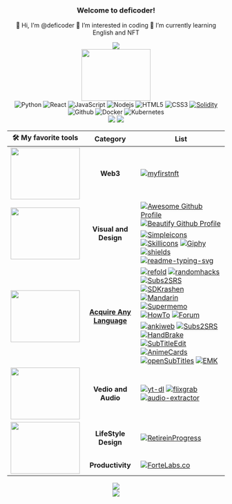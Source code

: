 <h3 align="center">Welcome to deficoder!</h3>
<p align="center">
  👋 Hi, I’m @deficoder 👀 I’m interested in coding 🌱 I’m currently learning English and NFT
</p>

<p align="center">
  <img src="https://readme-typing-svg.herokuapp.com?font=Fira%20Code&center=true&width=440&height=45&color=BB1ACFDF&vCenter=true&size=22&lines=Share+the+most+awesome+toolkits">
  <br>
  <img align="center" width="160" height="120" src="https://media.giphy.com/media/nGMnDqebzDcfm/giphy.gif">
  <br>
  <img alt="Python" src="https://img.shields.io/badge/Python-14354C?logo=Python&logoColor=white">
  <img alt="React" src="https://img.shields.io/badge/React-45b8d8?logo=react&logoColor=white">
  <img alt="JavaScript" src="https://img.shields.io/badge/JavaScript-F7DF1E?logo=javascript&logoColor=black">
  <img alt="Nodejs" src="https://img.shields.io/badge/Nodejs-43853d?logo=Node.js&logoColor=white">
  <img alt="HTML5" src="https://img.shields.io/badge/HTML5-E34F26?logo=html5&logoColor=white">
  <img alt="CSS3" src="https://img.shields.io/badge/CSS3-1572B6?logo=CSS3&logoColor=white">
  <a href="https://docs.soliditylang.org"><img alt="Solidity" src="https://img.shields.io/badge/Solidity-141EE9?logo=Solidity&logoColor=white"></a>
  <img alt="Github" src="https://img.shields.io/badge/Github-161D04?logo=github&logoColor=white">
  <img alt="Docker" src="https://img.shields.io/badge/Docker-46a2f1?logo=docker&logoColor=white">
  <img alt="Kubernetes" src="https://img.shields.io/badge/Kubernetes-46a2ff?logo=Kubernetes&logoColor=white">
  <br>
  <img src="https://github-readme-stats.vercel.app/api?username=deficoder&show_icons=true&line_height=20&show_owner=true">
  <img src="https://github-readme-stats.vercel.app/api/top-langs/?username=deficoder&layout=compact">
<!--   <br> -->
<!--   <img src="https://github-profile-summary-cards.vercel.app/api/cards/profile-details?username=deficoder&theme=vue"> -->
</p>

<table align="center">
    <thead>
        <tr>
            <th>🛠️ My favorite tools</th>
            <th>Category</th>
            <th>List</th>
        </tr>
    </thead>
    <tbody align="center">
        <!--    Web3    -->
        <tr>
            <td><img width="160" height="120" src="https://media.giphy.com/media/n6mEMqAuYOQ8l8qcEE/giphy.gif"></td>
            <td><b>Web3</b></td>
            <td align="left"><a href="https://myfirstnft.info"><img alt="myfirstnft" src="https://img.shields.io/badge/MyFirstNFT-F7DF2E.svg?logo=MyFirstNFT&logoColor=white"></a></td>
        </tr>
        <!--    Visual and Design    -->
        <tr>
            <td rowspan=2><img width="160" height="120" src="https://media.giphy.com/media/bpmNf92LmkoMw/giphy.gif"></td>
            <td rowspan=2><b>Visual and Design</b></td>
            <td align="left">
              <a href="https://zzetao.github.io/awesome-github-profile"><img alt="Awesome Github Profile" src="https://img.shields.io/badge/AwesomeProfile-11DF1E.svg?logo=Github&logoColor=white"></a>
              <a href="https://github.com/rzashakeri/beautify-github-profile"><img alt="Beautify Github Profile" src="https://img.shields.io/badge/BeautifyProfile-D1321E.svg?logo=Github&logoColor=white"></a>
            </td>
        </tr>
        <tr>
            <td align="left">
              <a href="https://simpleicons.org"><img alt="Simpleicons" src="https://img.shields.io/badge/Simpleicons-0E0704?logo=simpleicons&logoColor=white"></a>
              <a href="https://skillicons.dev"><img alt="Skillicons" src="https://img.shields.io/badge/skillicons.dev-2196F3?logo=materialdesignicons&logoColor=white"></a>
              <a href="https://giphy.com"><img alt="Giphy" src="https://img.shields.io/badge/Giphy-A421E1?logo=Giphy&logoColor=white"></a>
              <a href="https://shields.io"><img alt="shields" src="https://img.shields.io/badge/Shields-000000?logo=shieldsdotio&logoColor=white"></a>
              <a href="https://readme-typing-svg.herokuapp.com"><img alt="readme-typing-svg" src="https://img.shields.io/badge/ReadmeTyping-9B66EE?logo=svg&logoColor=white"></a>
            </td>
        </tr>
        <!--     Language Acquisition     -->
        <tr>
          <td rowspan=2><img width="160" height="120" src="https://media.giphy.com/media/qKltgF7Aw515K/giphy.gif"></td>
          <td rowspan=2><a href="./Acquire_Any_Language_Roadmap.md"><b>Acquire Any Language</b></a></td>
          <td align="left">
            <a href="https://refold.la"><img alt="refold" src="https://img.shields.io/badge/Refold-2932E1?logo=roamresearch&logoColor=white"></a>
            <a href="http://www.randomhacks.net/substudy"><img alt="randomhacks" src="https://img.shields.io/badge/SubStudy-FFA200?logo=audiomack&logoColor=black"></a>
            <a href="https://learnanylanguage.fandom.com/wiki/Subs2srs"><img alt="Subs2SRS" src="https://img.shields.io/badge/Subs2SRS-000000?logo=wikipedia&logoColor=white"></a>
            <br>
            <a href="http://www.sdkrashen.com"><img alt="SDKrashen" src="https://img.shields.io/badge/SDKrashen-179287?logo=gitkraken&logoColor=black"></a>
            <a href="https://mandarinexperiment.com"><img alt="Mandarin" src="https://img.shields.io/badge/Mandarin-35BF5C?logo=manjaro&logoColor=black"></a>
            <a href="https://supermemo.com"><img alt="Supermemo" src="https://img.shields.io/badge/SuperMemo-BA478F?logo=musicbrainz&logoColor=white"></a>
            <br>
            <a href="http://how-to-learn-any-language.com"><img alt="HowTo" src="https://img.shields.io/badge/HowToLearn-4DBC15?logo=houzz&logoColor=white"></a>
            <a href="https://forum.language-learners.org"><img alt="Forum" src="https://img.shields.io/badge/Forum-21B573?logo=formstack&logoColor=white"></a>
          </td>
        </tr>
        <tr>
            <td align="left">
              <a href="https://apps.ankiweb.net"><img alt="ankiweb" src="https://img.shields.io/badge/Ankiweb-246FDB?logo=maxplanckgesellschaft&logoColor=white"></a>
              <a href="http://subs2srs.sourceforge.net"><img alt="Subs2SRS" src="https://img.shields.io/badge/Subs2SRS-809CC9?logo=subversion&logoColor=black"><a/>
              <a href="https://handbrake.fr"><img alt="HandBrake" src="https://img.shields.io/badge/HandBrake-000000?logo=handshake_protocol&logoColor=white"></a>
              <a href="http://www.nikse.dk/subtitleedit"><img alt="SubTitleEdit" src="https://img.shields.io/badge/SubTitleEdit-606060?logo=stackedit&logoColor=white"></a>
              <br>
              <a href="https://animecards.site"><img alt="AnimeCards" src="https://img.shields.io/badge/AnimeCards-FF7143?logo=googlecardboard&logoColor=white"></a>
              <br>
              <a href="https://www.opensubtitles.org"><img alt="openSubTitles" src="https://img.shields.io/badge/openSubTitles-7EBC6F?logo=openstreetmap&logoColor=black"></a>
              <a href="https://github.com/emk/subtitles-rs"><img alt="EMK" src="https://img.shields.io/badge/SubTitlesRS-181717?logo=github&logoColor=white"></a>
            </td>
        </tr>
        <!--     Vedio and Audio     -->
        <tr>
          <td><img width="160" height="120" src="https://media.giphy.com/media/3o7WTx7X5YfBT4lq8M/giphy.gif"></td>
          <td><b>Vedio and Audio</b></td>
          <td align="left">
            <a href="https://yt-dl.org"><img alt="yt-dl" src="https://img.shields.io/badge/YTDL-FF0000?logo=youtube&logoColor=white"></a>
            <a href="https://www.flixgrab.com"><img alt="flixgrab" src="https://img.shields.io/badge/FlixGrab-00B14F?logo=grab&logoColor=black"></a>
            <a href="https://audio-extractor.net"><img alt="audio-extractor" src="https://img.shields.io/badge/Extractor-007CE2?logo=audioboom&logoColor=black"></a>
          </td>
        </tr>
        <!-- LifeStyle Design -->
        <tr>
          <td rowspan=2><img width="160" height="120" src="https://media.giphy.com/media/BNhoNmJ4uuYiUJdhXB/giphy.gif"></td>
          <td><b>LifeStyle Design</b></td>
          <td align="left">
            <a href="https://retireinprogress.com"><img alt="RetireinProgress" src="https://img.shields.io/badge/Retirein-1299F3?logo=mediafire&logoColor=white"></a>
          </td>
        </tr>
        <tr>
          <td><b>Productivity</b></td>
          <td align="left">
            <a href="https://fortelabs.co"><img alt="ForteLabs.co" src="https://img.shields.io/badge/ForteLabs-734F96?logo=fortran&logoColor=white"></a>
          </td>
        </tr>
    </tbody>
</table>
  
<p align="center">
  <img src="https://activity-graph.herokuapp.com/graph?username=deficoder&custom_title=deficoder%27s%20activity%20graph&theme=github-light&hide_border=true">
  <br>
  <img src="https://capsule-render.vercel.app/api?type=waving&color=gradient&height=60&section=footer"/>
</p>
